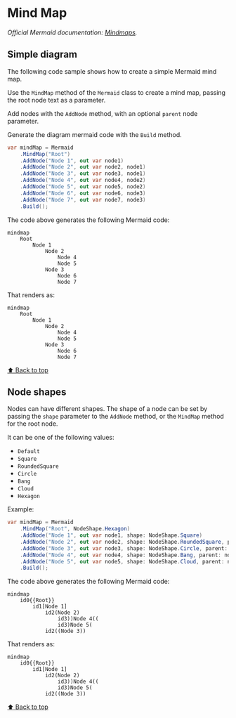 # Mind Map<!-- omit from toc -->

*Official Mermaid documentation: [Mindmaps](https://mermaid.js.org/syntax/mindmap.html).*

## Simple diagram

The following code sample shows how to create a simple Mermaid mind map.

Use the `MindMap` method of the `Mermaid` class to create a mind map, passing the root node text as a parameter.

Add nodes with the `AddNode` method, with an optional `parent` node parameter.

Generate the diagram mermaid code with the `Build` method.

```csharp
var mindMap = Mermaid
    .MindMap("Root")
    .AddNode("Node 1", out var node1)
    .AddNode("Node 2", out var node2, node1)
    .AddNode("Node 3", out var node3, node1)
    .AddNode("Node 4", out var node4, node2)
    .AddNode("Node 5", out var node5, node2)
    .AddNode("Node 6", out var node6, node3)
    .AddNode("Node 7", out var node7, node3)
    .Build();
```

The code above generates the following Mermaid code:

```text
mindmap
    Root
        Node 1
            Node 2
                Node 4
                Node 5
            Node 3
                Node 6
                Node 7
```

That renders as:

```mermaid
mindmap
    Root
        Node 1
            Node 2
                Node 4
                Node 5
            Node 3
                Node 6
                Node 7
```

[⬆ Back to top](#mind-map)

## Node shapes

Nodes can have different shapes. The shape of a node can be set by passing the `shape` parameter to the `AddNode` method, or the `MindMap` method for the root node.

It can be one of the following values:

- `Default`
- `Square`
- `RoundedSquare`
- `Circle`
- `Bang`
- `Cloud`
- `Hexagon`

Example:

```csharp
var mindMap = Mermaid
    .MindMap("Root", NodeShape.Hexagon)
    .AddNode("Node 1", out var node1, shape: NodeShape.Square)
    .AddNode("Node 2", out var node2, shape: NodeShape.RoundedSquare, parent: node1)
    .AddNode("Node 3", out var node3, shape: NodeShape.Circle, parent: node1)
    .AddNode("Node 4", out var node4, shape: NodeShape.Bang, parent: node2)
    .AddNode("Node 5", out var node5, shape: NodeShape.Cloud, parent: node2)
    .Build();
```

The code above generates the following Mermaid code:

```text
mindmap
    id0{{Root}}
        id1[Node 1]
            id2(Node 2)
                id3))Node 4((
                id3)Node 5(
            id2((Node 3))
```

That renders as:

```mermaid
mindmap
    id0{{Root}}
        id1[Node 1]
            id2(Node 2)
                id3))Node 4((
                id3)Node 5(
            id2((Node 3))
```

[⬆ Back to top](#mind-map)
